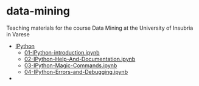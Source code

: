 # data-mining
Teaching materials for the course Data Mining at the University of Insubria in Varese

* [IPython](https://github.com/ignaziogallo/data-mining/blob/aa20-21/tutorials/IPython/)
  * [01-IPython-introduction.ipynb](https://github.com/ignaziogallo/data-mining/blob/aa20-21/tutorials/IPython/01-IPython-introduction.ipynb)
  * [02-IPython-Help-And-Documentation.ipynb](https://github.com/ignaziogallo/data-mining/blob/aa20-21/tutorials/IPython/02-IPython-Help-And-Documentation.ipynb)
  * [03-IPython-Magic-Commands.ipynb](https://github.com/ignaziogallo/data-mining/blob/aa20-21/tutorials/IPython/03-IPython-Magic-Commands.ipynb)
  * [04-IPython-Errors-and-Debugging.ipynb](https://github.com/ignaziogallo/data-mining/blob/aa20-21/tutorials/IPython/04-IPython-Errors-and-Debugging.ipynb)
* 
